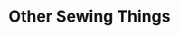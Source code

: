 ---
layout: project
group: Sewing
title: "Other Sewing Things"
hero_image: 
    path: /images/hotWaterBottle/11_done.jpg
    alt: Other Sewing Things
posts_title: "Here are the posts I have made so far about other Sewing things:"
category: OtherSewing
breadcrumbs: 
- Things
- Sewing
---